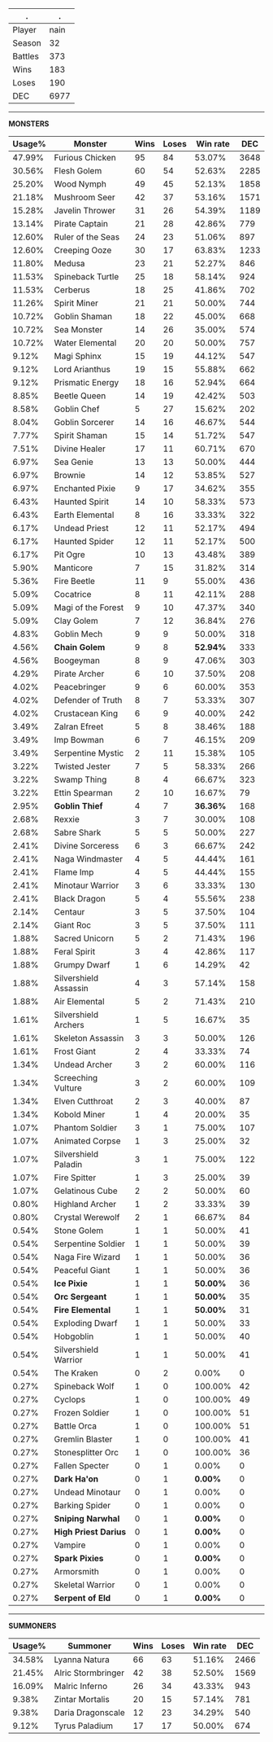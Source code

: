.|.
|-|-
Player|nain
Season|32
Battles|373
Wins|183
Loses|190
DEC|6977

---
**MONSTERS**

Usage%|Monster|Wins|Loses|Win rate|DEC|
-|-|-|-|-|-|
47.99%|Furious Chicken|95|84|53.07%|3648|
30.56%|Flesh Golem|60|54|52.63%|2285|
25.20%|Wood Nymph|49|45|52.13%|1858|
21.18%|Mushroom Seer|42|37|53.16%|1571|
15.28%|Javelin Thrower|31|26|54.39%|1189|
13.14%|Pirate Captain|21|28|42.86%|779|
12.60%|Ruler of the Seas|24|23|51.06%|897|
12.60%|Creeping Ooze|30|17|63.83%|1233|
11.80%|Medusa|23|21|52.27%|846|
11.53%|Spineback Turtle|25|18|58.14%|924|
11.53%|Cerberus|18|25|41.86%|702|
11.26%|Spirit Miner|21|21|50.00%|744|
10.72%|Goblin Shaman|18|22|45.00%|668|
10.72%|Sea Monster|14|26|35.00%|574|
10.72%|Water Elemental|20|20|50.00%|757|
9.12%|Magi Sphinx|15|19|44.12%|547|
9.12%|Lord Arianthus|19|15|55.88%|662|
9.12%|Prismatic Energy|18|16|52.94%|664|
8.85%|Beetle Queen|14|19|42.42%|503|
8.58%|Goblin Chef|5|27|15.62%|202|
8.04%|Goblin Sorcerer|14|16|46.67%|544|
7.77%|Spirit Shaman|15|14|51.72%|547|
7.51%|Divine Healer|17|11|60.71%|670|
6.97%|Sea Genie|13|13|50.00%|444|
6.97%|Brownie|14|12|53.85%|527|
6.97%|Enchanted Pixie|9|17|34.62%|355|
6.43%|Haunted Spirit|14|10|58.33%|573|
6.43%|Earth Elemental|8|16|33.33%|322|
6.17%|Undead Priest|12|11|52.17%|494|
6.17%|Haunted Spider|12|11|52.17%|500|
6.17%|Pit Ogre|10|13|43.48%|389|
5.90%|Manticore|7|15|31.82%|314|
5.36%|Fire Beetle|11|9|55.00%|436|
5.09%|Cocatrice|8|11|42.11%|288|
5.09%|Magi of the Forest|9|10|47.37%|340|
5.09%|Clay Golem|7|12|36.84%|276|
4.83%|Goblin Mech|9|9|50.00%|318|
4.56%|**Chain Golem**|9|8|**52.94%**|333|
4.56%|Boogeyman|8|9|47.06%|303|
4.29%|Pirate Archer|6|10|37.50%|208|
4.02%|Peacebringer|9|6|60.00%|353|
4.02%|Defender of Truth|8|7|53.33%|307|
4.02%|Crustacean King|6|9|40.00%|242|
3.49%|Zalran Efreet|5|8|38.46%|188|
3.49%|Imp Bowman|6|7|46.15%|209|
3.49%|Serpentine Mystic|2|11|15.38%|105|
3.22%|Twisted Jester|7|5|58.33%|266|
3.22%|Swamp Thing|8|4|66.67%|323|
3.22%|Ettin Spearman|2|10|16.67%|79|
2.95%|**Goblin Thief**|4|7|**36.36%**|168|
2.68%|Rexxie|3|7|30.00%|108|
2.68%|Sabre Shark|5|5|50.00%|227|
2.41%|Divine Sorceress|6|3|66.67%|242|
2.41%|Naga Windmaster|4|5|44.44%|161|
2.41%|Flame Imp|4|5|44.44%|155|
2.41%|Minotaur Warrior|3|6|33.33%|130|
2.41%|Black Dragon|5|4|55.56%|238|
2.14%|Centaur|3|5|37.50%|104|
2.14%|Giant Roc|3|5|37.50%|111|
1.88%|Sacred Unicorn|5|2|71.43%|196|
1.88%|Feral Spirit|3|4|42.86%|117|
1.88%|Grumpy Dwarf|1|6|14.29%|42|
1.88%|Silvershield Assassin|4|3|57.14%|158|
1.88%|Air Elemental|5|2|71.43%|210|
1.61%|Silvershield Archers|1|5|16.67%|35|
1.61%|Skeleton Assassin|3|3|50.00%|126|
1.61%|Frost Giant|2|4|33.33%|74|
1.34%|Undead Archer|3|2|60.00%|116|
1.34%|Screeching Vulture|3|2|60.00%|109|
1.34%|Elven Cutthroat|2|3|40.00%|87|
1.34%|Kobold Miner|1|4|20.00%|35|
1.07%|Phantom Soldier|3|1|75.00%|107|
1.07%|Animated Corpse|1|3|25.00%|32|
1.07%|Silvershield Paladin|3|1|75.00%|122|
1.07%|Fire Spitter|1|3|25.00%|39|
1.07%|Gelatinous Cube|2|2|50.00%|60|
0.80%|Highland Archer|1|2|33.33%|39|
0.80%|Crystal Werewolf|2|1|66.67%|84|
0.54%|Stone Golem|1|1|50.00%|41|
0.54%|Serpentine Soldier|1|1|50.00%|39|
0.54%|Naga Fire Wizard|1|1|50.00%|36|
0.54%|Peaceful Giant|1|1|50.00%|36|
0.54%|**Ice Pixie**|1|1|**50.00%**|36|
0.54%|**Orc Sergeant**|1|1|**50.00%**|35|
0.54%|**Fire Elemental**|1|1|**50.00%**|31|
0.54%|Exploding Dwarf|1|1|50.00%|33|
0.54%|Hobgoblin|1|1|50.00%|40|
0.54%|Silvershield Warrior|1|1|50.00%|41|
0.54%|The Kraken|0|2|0.00%|0|
0.27%|Spineback Wolf|1|0|100.00%|42|
0.27%|Cyclops|1|0|100.00%|49|
0.27%|Frozen Soldier|1|0|100.00%|51|
0.27%|Battle Orca|1|0|100.00%|51|
0.27%|Gremlin Blaster|1|0|100.00%|41|
0.27%|Stonesplitter Orc|1|0|100.00%|36|
0.27%|Fallen Specter|0|1|0.00%|0|
0.27%|**Dark Ha'on**|0|1|**0.00%**|0|
0.27%|Undead Minotaur|0|1|0.00%|0|
0.27%|Barking Spider|0|1|0.00%|0|
0.27%|**Sniping Narwhal**|0|1|**0.00%**|0|
0.27%|**High Priest Darius**|0|1|**0.00%**|0|
0.27%|Vampire|0|1|0.00%|0|
0.27%|**Spark Pixies**|0|1|**0.00%**|0|
0.27%|Armorsmith|0|1|0.00%|0|
0.27%|Skeletal Warrior|0|1|0.00%|0|
0.27%|**Serpent of Eld**|0|1|**0.00%**|0|

---
**SUMMONERS**

Usage%|Summoner|Wins|Loses|Win rate|DEC|
-|-|-|-|-|-|
34.58%|Lyanna Natura|66|63|51.16%|2466|
21.45%|Alric Stormbringer|42|38|52.50%|1569|
16.09%|Malric Inferno|26|34|43.33%|943|
9.38%|Zintar Mortalis|20|15|57.14%|781|
9.38%|Daria Dragonscale|12|23|34.29%|540|
9.12%|Tyrus Paladium|17|17|50.00%|674|
